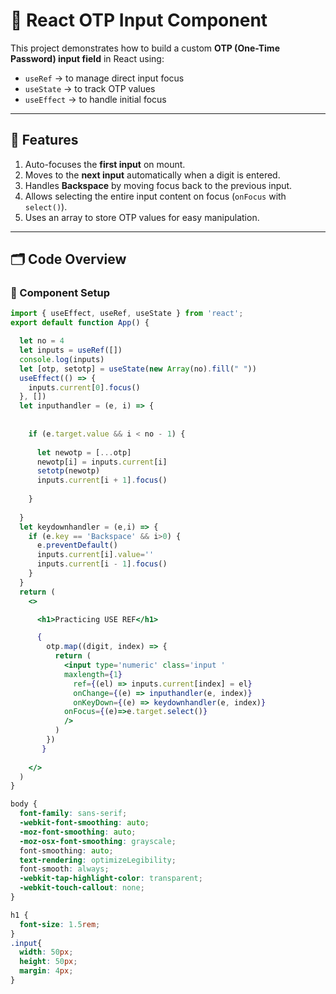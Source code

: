 # 🔢 React OTP Input Component

This project demonstrates how to build a custom **OTP (One-Time Password) input field** in React using:

- `useRef` → to manage direct input focus
- `useState` → to track OTP values
- `useEffect` → to handle initial focus

---

## 🚀 Features
1. Auto-focuses the **first input** on mount.
2. Moves to the **next input** automatically when a digit is entered.
3. Handles **Backspace** by moving focus back to the previous input.
4. Allows selecting the entire input content on focus (`onFocus` with `select()`).
5. Uses an array to store OTP values for easy manipulation.

---

## 🗂️ Code Overview

### 🔑 Component Setup
```jsx
import { useEffect, useRef, useState } from 'react';
export default function App() {

  let no = 4
  let inputs = useRef([])
  console.log(inputs)
  let [otp, setotp] = useState(new Array(no).fill(" "))
  useEffect(() => {
    inputs.current[0].focus()
  }, [])
  let inputhandler = (e, i) => {
    
    
    if (e.target.value && i < no - 1) {
      
      let newotp = [...otp]
      newotp[i] = inputs.current[i]
      setotp(newotp)
      inputs.current[i + 1].focus()
      
    }
    
  }
  let keydownhandler = (e,i) => {
    if (e.key == 'Backspace' && i>0) {
      e.preventDefault()
      inputs.current[i].value=''
      inputs.current[i - 1].focus()
    }
  }
  return (
    <>

      <h1>Practicing USE REF</h1>

      {
        otp.map((digit, index) => {
          return (
            <input type='numeric' class='input '
            maxlength={1}
              ref={(el) => inputs.current[index] = el}
              onChange={(e) => inputhandler(e, index)}
              onKeyDown={(e) => keydownhandler(e, index)}
            onFocus={(e)=>e.target.select()}
            />
          )
        })
       }
     
    </>
  )
}
```
``` css
body {
  font-family: sans-serif;
  -webkit-font-smoothing: auto;
  -moz-font-smoothing: auto;
  -moz-osx-font-smoothing: grayscale;
  font-smoothing: auto;
  text-rendering: optimizeLegibility;
  font-smooth: always;
  -webkit-tap-highlight-color: transparent;
  -webkit-touch-callout: none;
}

h1 {
  font-size: 1.5rem;
}
.input{
  width: 50px;
  height: 50px;
  margin: 4px;
}
```





